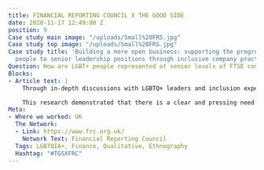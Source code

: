 ```yaml
---
title: FINANCIAL REPORTING COUNCIL X THE GOOD SIDE
date: 2020-11-17 12:49:00 Z
position: 9
Case study main image: "/uploads/Small%20FRS.jpg"
Case study top image: "/uploads/Small%20FRS.jpg"
Case study title: 'Building a more open business: supporting the progression of LGBQT+
  people to senior leadership positions through inclusive company practices.'
Question: How are LGBT+ people represented at senior levels of FTSE companies?
Blocks:
- Article text: |
    Through in-depth discussions with LGBTQ+ leaders and inclusion experts, this research explored and surfaced important implications for the development of inclusive company policies and practices.

    This research demonstrated that there is a clear and pressing need for leaders across the business world to rise to the challenge and recognise that a commitment to LGBTQ+ inclusion and progression is not simply a commitment to the principles of equality. Progress also supports securing the future prosperity and sustainable growth of businesses and the economy at large.
Meta:
- Where we worked: UK
  The Network:
  - Link: https://www.frc.org.uk/
    Network Text: Financial Reporting Council
  Tags: LGBTQIA+, Finance, Qualitative, Ethnography
  Hashtag: "#TGSXFRC"
---
```


